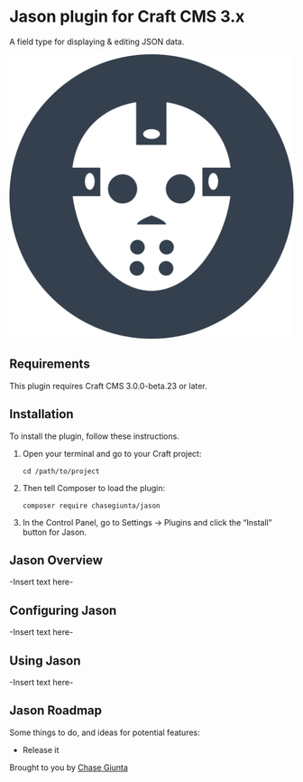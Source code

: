 # Jason plugin for Craft CMS 3.x

A field type for displaying & editing JSON data.

![Screenshot](resources/img/Jason.svg)

## Requirements

This plugin requires Craft CMS 3.0.0-beta.23 or later.

## Installation

To install the plugin, follow these instructions.

1.  Open your terminal and go to your Craft project:

        cd /path/to/project

2.  Then tell Composer to load the plugin:

        composer require chasegiunta/jason

3.  In the Control Panel, go to Settings → Plugins and click the “Install” button for Jason.

## Jason Overview

-Insert text here-

## Configuring Jason

-Insert text here-

## Using Jason

-Insert text here-

## Jason Roadmap

Some things to do, and ideas for potential features:

- Release it

Brought to you by [Chase Giunta](https://chasegiunta.com)
